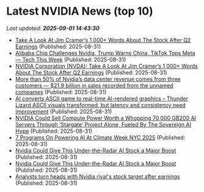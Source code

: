 # Latest NVIDIA News (top 10)
_Last updated: **2025-09-01 14:43:30**_

- [Take A Look At Jim Cramer’s 1,000+ Words About The Stock After Q2 Earnings](https://biztoc.com/x/ae04eee9bcdb9779) (Published: 2025-08-31)
- [Alibaba Chip Challenges Nvidia, Trump Warns China, TikTok Tops Meta — Tech This Week](https://biztoc.com/x/984f5d3d3ea7e1f0) (Published: 2025-08-31)
- [NVIDIA Corporation (NVDA): Take A Look At Jim Cramer’s 1,000+ Words About The Stock After Q2 Earnings](https://finance.yahoo.com/news/nvidia-corporation-nvda-look-jim-135827967.html) (Published: 2025-08-31)
- [More than 50% of Nvidia’s data center revenue comes from three customers — $21.9 billion in sales recorded from the unnamed companies](https://www.tomshardware.com/tech-industry/more-than-50-percent-of-nvidias-data-center-revenue-comes-from-three-customers-usd21-9-billion-in-sales-recorded-from-the-unnamed-companies) (Published: 2025-08-31)
- [AI converts ASCII game to real-time AI-rendered graphics – Thunder Lizard ASCII visuals transformed, but latency and consistency need improvement](https://www.tomshardware.com/tech-industry/artificial-intelligence/ai-converts-ascii-game-to-real-time-ai-rendered-graphics-thunder-lizard-ascii-visuals-transformed-but-latency-and-consistency-need-improvement) (Published: 2025-08-31)
- [NVIDIA Could Sell Compute Power Worth a Whopping 70,000 GB200 AI Servers Through ‘Stargate’ Project Alone, Fueled By The Sovereign AI Hype](https://wccftech.com/nvidia-could-sell-compute-power-worth-70000-gb200-ai-servers-through-stargate/) (Published: 2025-08-31)
- [7 Programs On Powering AI At Climate Week NYC 2025](https://www.forbes.com/sites/jonmcgowan/2025/08/31/7-programs-on-powering-ai-at-climate-week-nyc-2025/) (Published: 2025-08-31)
- [Nvidia Could Give This Under-the-Radar AI Stock a Major Boost](https://biztoc.com/x/b929f00fc5b05795) (Published: 2025-08-31)
- [Nvidia Could Give This Under-the-Radar AI Stock a Major Boost](https://consent.yahoo.com/v2/collectConsent?sessionId=1_cc-session_1b2e402d-f591-4933-a697-766bf1525715) (Published: 2025-08-31)
- [Analysts turn heads with Nvidia rival's stock target after earnings](https://biztoc.com/x/62a5ca93c5bb1252) (Published: 2025-08-31)
